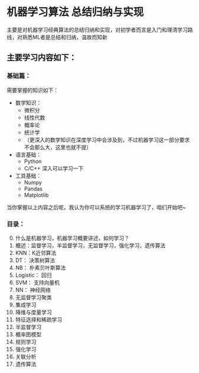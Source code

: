 # 机器学习算法 总结归纳与实现
主要是对机器学习经典算法的总结归纳和实现，对初学者而言是入门和理清学习路线，对熟悉ML者是总结和归纳，温故而知新

## 主要学习内容如下：
### 基础篇：
需要掌握的知识如下：

+ 数学知识：
    + 微积分
    + 线性代数
    + 概率论
    + 统计学
    + （更深入的数学知识在深度学习中会涉及到，不过机器学习这一部分要求不会那么大，这里也就不提）
+ 语言基础：
    + Python
    + C/C++ 深入可以学习一下
+ 工具基础：
    + Numpy
    + Pandas
    + Matplotlib

当你掌握以上内容之后呢，我认为你可以系统的学习机器学习了，咱们开始吧~

### 目录：
0. 什么是机器学习，机器学习概要讲述，如何学习？
0. 概述：监督学习，半监督学习，无监督学习，强化学习，遗传算法
1. KNN：K近邻算法
2. DT： 决策树算法
3. NB： 朴素贝叶斯算法
4. Logistic： 回归
6. SVM： 支持向量机
7. NN： 神经网络
8. 无监督学习聚类
9. 集成学习
10. 降维与度量学习
11. 特征选择和稀疏学习
12. 半监督学习
13. 概率图模型
14. 规则学习
15. 强化学习 
16. 关联分析
17. 遗传算法